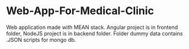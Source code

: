# Web-App-For-Medical-Clinic
Web application made with MEAN stack.
Angular project is in frontend folder, NodeJS project is in backend folder.
Folder dummy data contains .JSON scripts for mongo db.
